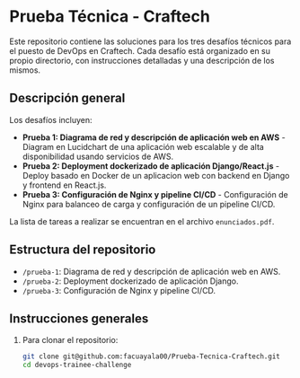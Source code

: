 # Prueba Técnica - Craftech

Este repositorio contiene las soluciones para los tres desafíos técnicos para el puesto de DevOps en Craftech. Cada desafío está organizado en su propio directorio, con instrucciones detalladas y una descripción de los mismos.

## Descripción general
Los desafíos incluyen:
- **Prueba 1: Diagrama de red y descripción de aplicación web en AWS** - Diagram en Lucidchart de una aplicación web escalable y de alta disponibilidad usando servicios de AWS.
- **Prueba 2: Deployment dockerizado de aplicación Django/React.js** - Deploy basado en Docker de un aplicacion web con backend en Django y frontend en React.js.
- **Prueba 3: Configuración de Nginx y pipeline CI/CD** - Configuración de Nginx para balanceo de carga y configuración de un pipeline CI/CD.

La lista de tareas a realizar se encuentran en el archivo `enunciados.pdf`.

## Estructura del repositorio
- `/prueba-1`: Diagrama de red y descripción de aplicación web en AWS.
- `/prueba-2`: Deployment dockerizado de aplicación Django.
- `/prueba-3`: Configuración de Nginx y pipeline CI/CD.

## Instrucciones generales
1. Para clonar el repositorio:
   ```bash
   git clone git@github.com:facuayala00/Prueba-Tecnica-Craftech.git
   cd devops-trainee-challenge
